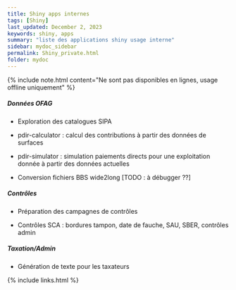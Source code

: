 ```yaml
---
title: Shiny apps internes
tags: [Shiny]
last_updated: December 2, 2023
keywords: shiny, apps
summary: "liste des applications shiny usage interne"
sidebar: mydoc_sidebar
permalink: Shiny_private.html
folder: mydoc
---
```


{% include note.html content="Ne sont pas disponibles en lignes, usage offline uniquement" %}



##### Données OFAG

* Exploration des catalogues SIPA

* pdir-calculator : calcul des contributions à partir des données de surfaces

* pdir-simulator : simulation paiements directs pour une exploitation donnée à partir des données actuelles

* Conversion fichiers BBS wide2long [TODO : à débugger ??]

##### Contrôles 

* Préparation des campagnes de contrôles
  
* Contrôles SCA : bordures tampon, date de fauche, SAU, SBER, contrôles admin

##### Taxation/Admin

* Génération de texte pour les taxateurs



{% include links.html %}
